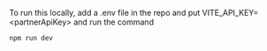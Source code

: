 To run this locally, add a .env file in the repo and put 
VITE_API_KEY=\<partnerApiKey\>
and run the command
```bash
npm run dev
```
